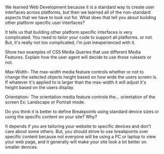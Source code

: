We learned Web Development because it is a standard way to create user interfaces across platforms, 
but then we learned all of the non-standard aspects that we have to look out for. 
What does that tell you about building other platform specific user interfaces?

It tells us that building other platform specific interfaces is very complicated. You need to tailor your code to support all platforms. or not. But, it's really
not too complicated, i'm just inexperienced with it. 


Show two examples of CSS Media Queries that use different Media Features. Explain how the user agent will decide to use those rulesets or not.

Max-Width- The max-width media feature controls whether or not to change the selected objects height based on how wide the users screen is. If whatever it's applied
to is larger than the max-width it will adjust it's height based on the users display.

Orientation- The orientation media feature controls the... orientation of the screen Ex: Landscape or Portrait mode.


Do you think it is better to define Breakpoints using standard device sizes or using the specific content on your site? Why?

It depends if you are tailoring your website to specific devices and don't care about some others. But, you should strive to use breakpoints over specific content
because not everyone will be using a PC or laptop to view your web page, and it generally will make your site look a lot better on smaller devices.



